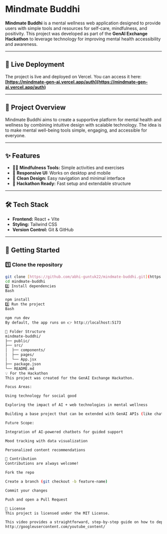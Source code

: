 # Mindmate Buddhi

**Mindmate Buddhi** is a mental wellness web application designed to provide users with simple tools and resources for self-care, mindfulness, and positivity.
This project was developed as part of the **GenAI Exchange Hackathon** to leverage technology for improving mental health accessibility and awareness.

---

## 🚀 Live Deployment

The project is live and deployed on Vercel. You can access it here:
**[https://mindmate-gen-ai.vercel.app/auth](https://mindmate-gen-ai.vercel.app/auth)**

---

## 🎯 Project Overview
Mindmate Buddhi aims to create a supportive platform for mental health and wellness by combining intuitive design with scalable technology.
The idea is to make mental well-being tools simple, engaging, and accessible for everyone.

---

## ✨ Features
- 🧘‍♂️ **Mindfulness Tools:** Simple activities and exercises
- 📱 **Responsive UI:** Works on desktop and mobile
- 🎨 **Clean Design:** Easy navigation and minimal interface
- 🚀 **Hackathon Ready:** Fast setup and extendable structure

---

## 🛠️ Tech Stack
- **Frontend:** React + Vite
- **Styling:** Tailwind CSS
- **Version Control:** Git & GitHub

---

## 🚀 Getting Started

### 1️⃣ Clone the repository
```bash
git clone [https://github.com/abhi-guntuk22/mindmate-buddhi.git](https://github.com/abhi-guntuk22/mindmate-buddhi.git)
cd mindmate-buddhi
2️⃣ Install dependencies
Bash

npm install
3️⃣ Run the project
Bash

npm run dev
By default, the app runs on 👉 http://localhost:5173

📂 Folder Structure
mindmate-buddhi/
├── public/
├── src/
│  ├── components/
│  ├── pages/
│  └── App.jsx
├── package.json
└── README.md
💡 For the Hackathon
This project was created for the GenAI Exchange Hackathon.

Focus Areas:

Using technology for social good

Exploring the impact of AI + web technologies in mental wellness

Building a base project that can be extended with GenAI APIs (like chatbots, sentiment analysis, or recommendation systems)

Future Scope:

Integration of AI-powered chatbots for guided support

Mood tracking with data visualization

Personalized content recommendations

📌 Contribution
Contributions are always welcome!

Fork the repo

Create a branch (git checkout -b feature-name)

Commit your changes

Push and open a Pull Request

📄 License
This project is licensed under the MIT License.

This video provides a straightforward, step-by-step guide on how to deploy a GitHub project to Vercel. [How To Deploy GitHub Project on Vercel (Step By Step)](https://www.youtube.com/watch?v=E8xaV6fiTaA)
http://googleusercontent.com/youtube_content/
